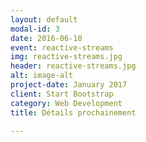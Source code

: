 ```yaml
---
layout: default
modal-id: 3
date: 2016-06-10
event: reactive-streams
img: reactive-streams.jpg
header: reactive-streams.jpg
alt: image-alt
project-date: January 2017
client: Start Bootstrap
category: Web Development
title: Détails prochainement

---
```

